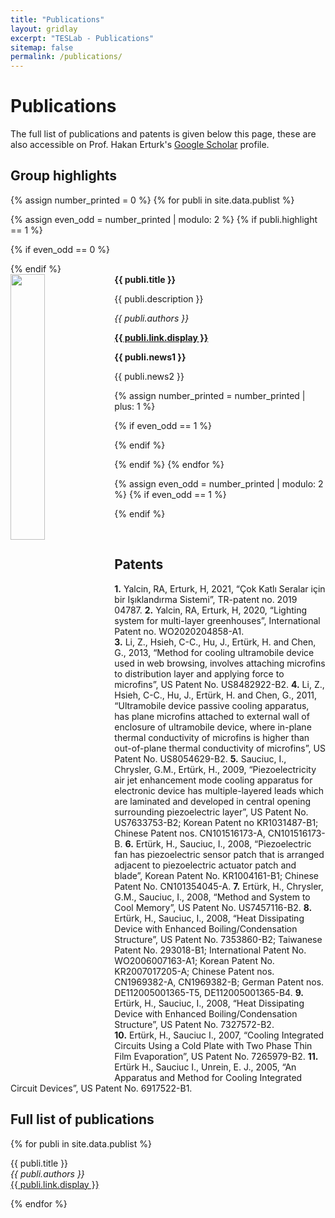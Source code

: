 ```yaml
---
title: "Publications"
layout: gridlay
excerpt: "TESLab - Publications"
sitemap: false
permalink: /publications/
---
```


# Publications

The full list of publications and patents is given below this page, these are also accessible on Prof. Hakan Erturk's <a href="https://scholar.google.com/citations?user=0bWMg2kAAAAJ&hl=en">Google Scholar</a> profile.

## Group highlights

{% assign number_printed = 0 %}
{% for publi in site.data.publist %}

{% assign even_odd = number_printed | modulo: 2 %}
{% if publi.highlight == 1 %}

{% if even_odd == 0 %}
<div class="row">
{% endif %}

<div class="col-sm-6 clearfix">
 <div class="well">
  <b> <pubtit>{{ publi.title }}</pubtit> </b>
  <img src="{{ site.url }}{{ site.baseurl }}/images/pubpic/{{ publi.image }}" class="img-responsive" width="33%" style="float: left" />
  <p>{{ publi.description }}</p>
  <p><em>{{ publi.authors }}</em></p>
  <p><strong><a href="{{ publi.link.url }}">{{ publi.link.display }}</a></strong></p>
  <p class="text-danger"><strong> {{ publi.news1 }}</strong></p>
  <p> {{ publi.news2 }}</p>
 </div>
</div>

{% assign number_printed = number_printed | plus: 1 %}

{% if even_odd == 1 %}
</div>
{% endif %}

{% endif %}
{% endfor %}

{% assign even_odd = number_printed | modulo: 2 %}
{% if even_odd == 1 %}
</div>
{% endif %}

<p> &nbsp; </p>

## Patents

**1.**	Yalcin, RA, Erturk, H, 2021, “Çok Katlı Seralar için bir Işıklandırma Sistemi”, TR-patent no. 2019 04787.
**2.**	Yalcin, RA, Erturk, H, 2020, “Lighting system for multi-layer greenhouses”, International Patent no. WO2020204858-A1.  
**3.**	Li, Z., Hsieh, C-C., Hu, J., Ertürk, H. and Chen, G., 2013, “Method for cooling ultramobile device used in web browsing, involves attaching microfins to distribution layer and applying force to microfins”, US Patent No. US8482922-B2.
**4.**	Li, Z., Hsieh, C-C., Hu, J., Ertürk, H. and Chen, G., 2011, “Ultramobile device passive cooling apparatus, has plane microfins attached to external wall of enclosure of ultramobile device, where in-plane thermal conductivity of microfins is higher than out-of-plane thermal conductivity of microfins”, US Patent No. US8054629-B2.
**5.**	Sauciuc, I., Chrysler, G.M., Ertürk, H., 2009, “Piezoelectricity air jet enhancement mode cooling apparatus for electronic device has multiple-layered leads which are laminated and developed in central opening surrounding piezoelectric layer”, US Patent No. US7633753-B2; Korean Patent no KR1031487-B1; Chinese Patent nos. CN101516173-A, CN101516173-B.
**6.**	Ertürk, H., Sauciuc, I., 2008, “Piezoelectric fan has piezoelectric sensor patch that is arranged adjacent to piezoelectric actuator patch and blade”, Korean Patent No. KR1004161-B1; Chinese Patent No. CN101354045-A.
**7.**	Ertürk, H., Chrysler, G.M., Sauciuc, I., 2008, “Method and System to Cool Memory”, US Patent No. US7457116-B2.
**8.**	Ertürk, H., Sauciuc, I., 2008, “Heat Dissipating Device with Enhanced Boiling/Condensation Structure”, US Patent No. 7353860-B2; Taiwanese Patent No. 293018-B1; International Patent No. WO2006007163-A1; Korean Patent No. KR2007017205-A; Chinese Patent nos. CN1969382-A, CN1969382-B; German Patent nos. DE112005001365-T5, DE112005001365-B4.
**9.**	Ertürk, H., Sauciuc, I., 2008, “Heat Dissipating Device with Enhanced Boiling/Condensation Structure”, US Patent No. 7327572-B2.  
**10.**	Ertürk, H., Sauciuc I., 2007, “Cooling Integrated Circuits Using a Cold Plate with Two Phase Thin Film Evaporation”, US Patent No. 7265979-B2.
**11.**	Ertürk H., Sauciuc I., Unrein, E. J., 2005, “An Apparatus and Method for Cooling Integrated Circuit Devices”, US Patent No. 6917522-B1.

## Full list of publications

{% for publi in site.data.publist %}

  {{ publi.title }} <br />
  <em>{{ publi.authors }} </em><br /><a href="{{ publi.link.url }}">{{ publi.link.display }}</a>

{% endfor %}
